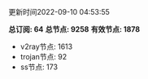 更新时间2022-09-10 04:53:55

**总订阅: 64**
**总节点: 9258**
**有效节点: 1878**
- v2ray节点: 1613
- trojan节点: 92
- ss节点: 173
